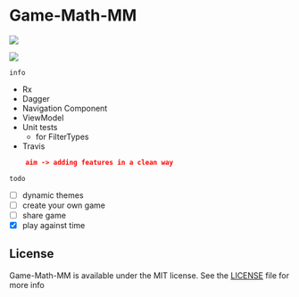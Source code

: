 # Game-Math-MM
![](https://travis-ci.com/salihaksit7/Game-Math-MM.svg?branch=master)

![](https://media.giphy.com/media/Qa46eDNLvQnMtqlJaB/giphy.gif)

`info`
* Rx
* Dagger
* Navigation Component
* ViewModel
* Unit tests 
  * for FilterTypes
* Travis

```Json
    aim -> adding features in a clean way
```

`todo`
  - [ ] dynamic themes
  - [ ] create your own game
  - [ ] share game
  - [x] play against time
  
License
------
Game-Math-MM is available under the MIT license. See the [LICENSE](https://github.com/salihaksit7/Game-Math-MM/blob/master/LICENSE) file for more info
